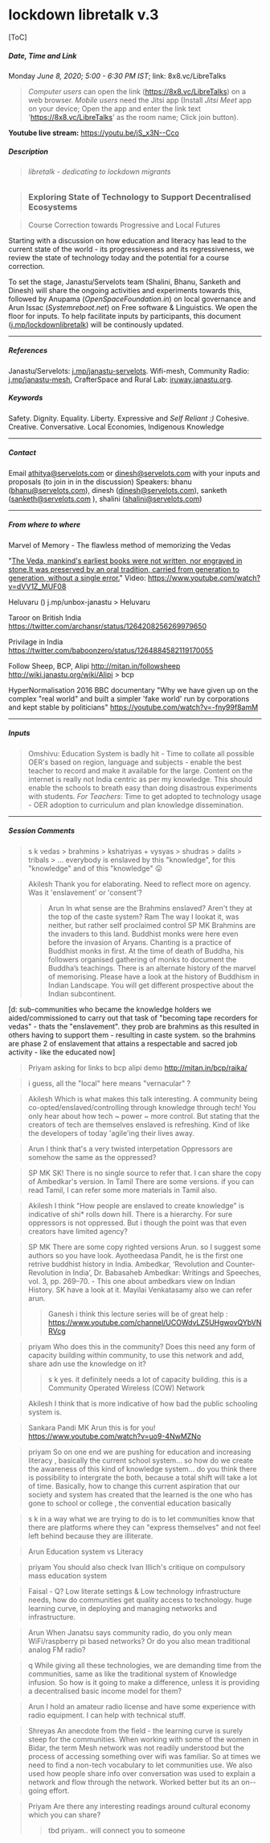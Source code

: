 # lockdown libretalk v.3 


[ToC]

##### Date, Time and Link
Monday *June 8, 2020; 5:00 - 6:30 PM IST*; link: 8x8.vc/LibreTalks
> *Computer users* can open the link (https://8x8.vc/LibreTalks) on a web browser.
> *Mobile users* need the Jitsi app (Install *Jitsi Meet* app on your device; Open the app and enter the link text 'https://8x8.vc/LibreTalks' as the room name; Click join button).

**Youtube live stream:**
https://youtu.be/jS_x3N--Cco
##### Description

> ###### libretalk - dedicating to lockdown migrants


> ### Exploring State of Technology to Support Decentralised Ecosystems 

> Course Correction towards Progressive and Local Futures

Starting with a discussion on how education and literacy has lead to the current state of the world - its progressiveness and its regressiveness, we review the state of technology today and the potential for a course correction.

To set the stage, Janastu/Servelots team (Shalini, Bhanu, Sanketh and Dinesh) will share the ongoing activities and experiments towards this, followed by Anupama (*OpenSpaceFoundation.in*) on local governance and Arun Issac (*Systemreboot.net*) on Free software & Linguistics. We open the floor for inputs. To help facilitate inputs by participants, this document ([j.mp/lockdownlibretalk](https://bit.ly/lockdownlibretalk)) will be continously updated.

---
##### References
Janastu/Servelots: [j.mp/janastu-servelots](https://j.mp/janastu-servelots). Wifi-mesh, Community Radio: [j.mp/janastu-mesh](https://j.mp/janastu-mesh), CrafterSpace and Rural Lab: [iruway.janastu.org](https://iruway.janastu.org).


##### Keywords
Safety. Dignity. Equality. Liberty. 
Expressive and *Self Reliant :)*
Cohesive. Creative. Conversative.
Local Economies, Indigenous Knowledge

---
##### Contact
Email athitya@servelots.com or dinesh@servelots.com with your inputs and proposals (to join in in the discussion)
Speakers: bhanu (bhanu@servelots.com), dinesh (dinesh@servelots.com), sanketh (sanketh@servelots.com ), shalini (shalini@servelots.com)

---
##### From where to where

Marvel of Memory - The flawless method of memorizing the Vedas

"[The Veda, mankind's earliest books were not written, nor engraved in stone.It was preserved by an oral tradition, carried from generation to generation, without a single error.](https://www.rarebooksocietyofindia.org/postDetail.php?id=196174216674_10155801790356675)" 
Video: https://www.youtube.com/watch?v=dVV1Z_MUF08

Heluvaru ()
j.mp/unbox-janastu > Heluvaru

Taroor on British India
https://twitter.com/archansr/status/1264208256269979650

Privilage in India
https://twitter.com/baboonzero/status/1264884582119170055

Follow Sheep, BCP, Alipi
http://mitan.in/followsheep
http://wiki.janastu.org/wiki/Alipi > bcp

HyperNormalisation 2016 BBC documentary
"Why we have given up on the complex "real world" and built a simpler 'fake world' run by corporations and kept stable by politicians"
https://youtube.com/watch?v=-fny99f8amM

---

##### Inputs

> Omshivu: 
Education System is badly hit - Time to collate all possible OER's based on region, language and subjects - enable the best teacher to record and make it available for the large. Content on the internet is really not India centric as per my knowledge. This should enable the schools to breath easy than doing disastrous experiments with students. 
*For Teachers*: Time to get adopted to technology usage - OER adoption to curriculum and plan knowledge dissemination.

---

##### Session Comments


> s k
vedas > brahmins > kshatriyas + vysyas > shudras > dalits > tribals > ...
everybody is enslaved by this "knowledge", for this "knowledge" and of this "knowledge" 😛

> Akilesh
Thank you for elaborating. Need to reflect more on agency. Was it 'enslavement' or 'consent'?
> > Arun
In what sense are the Brahmins enslaved?
Aren't they at the top of the caste system?
Ram
The  way I lookat it, was neither, but rather self proclaimed control
>SP MK
Brahmins are the invaders to this land. Buddhist monks were here even before the invasion of Aryans. Chanting is a practice of Buddhist monks in first. At the time of death of Buddha, his followers organised gathering of monks to document the Buddha’s teachings. There is an alternate history of the marvel of memorising. Please have a look at the history of Buddhism in Indian Landscape. You will get different prospective about the Indian subcontinent.

[d: 
sub-communities who became the knowledge holders we aided/commissioned to carry out that task of "becoming tape recorders for vedas" - thats the "enslavement". they prob are brahmins as this resulted in others having to support them - resulting in caste system. so the brahmins are phase 2 of enslavement that attains a respectable and sacred job activity - like the educated now]

> Priyam asking for links to bcp alipi demo
> http://mitan.in/bcp/raika/
> 

> i guess, all the "local" here means "vernacular" ?
> 

> Akilesh
Which is what makes this talk interesting. A community being co-opted/enslaved/controlling through knowledge through tech! You only hear about how tech ~ power ~ more control. But stating that the creators of tech are themselves enslaved is refreshing. Kind of like the developers of today 'agile'ing their lives away.

> Arun
I think that's a very twisted interpetation
Oppressors are somehow the same as the oppressed?

> SP MK
SK! There is no single source to refer that. I can share the copy of Ambedkar's version. In Tamil There are some versions. if you can read Tamil, I can refer some more materials in Tamil also.

> Akilesh
I think  "How people are enslaved to create knowledge" is indicative of shi* rolls down hill. There is a hierarchy. For sure oppressors is not oppressed. But i though the point was that even creators have limited agency?

> SP MK
There are some copy righted versions Arun. so I suggest some authors so you have look. Ayotheedasa Pandit, he is the first one retrive buddhist history in India.
Ambedkar, ‘Revolution and Counter-Revolution in India’, Dr. Babasaheb Ambedkar: Writings and Speeches, vol. 3, pp. 269–70. - This one about ambedkars view on Indian History. SK have a look at it. Mayilai Venkatasamy also we can refer arun.
> > Ganesh
i think this lecture series will be of great help : 
https://www.youtube.com/channel/UCOWdvLZ5UHgwovQYbVNRVcg


> priyam
Who does this in the community? Does this need any form of capacity building within community, to use this network and add, share adn use the knowledge on it?
> > s k
yes. it definitely needs a lot of capacity building. this is a Community Operated Wireless (COW) Network 



> Akilesh
I think that is more indicative of how bad the public schooling system is.


> Sankara Pandi MK
Arun this is for you! 
https://www.youtube.com/watch?v=uo9-4NwMZNo

> priyam
So on one end we are pushing for education and increasing literacy , basically the current school system... so how do we create the awareness of this kind of knowledge system... do you think there is possibility to intergrate the both, because a total shift will take a lot of time.
Basically, how to change this current aspiration that our society and system has created that the learned is the one who has gone to school or college , the convential education basically

> s k
in a way what we are trying to do is to let communities know that there are platforms where they can "express themselves" and not feel left behind because they are illiterate.

> Arun
> Education system vs Literacy
> 

> priyam
You should also check Ivan Illich's critique on compulsory mass education system

> Faisal - Q?
> Low literate settings & Low technology infrastructure needs, how do communities get quality access to technology. huge learning curve, in deploying and managing networks and infrastructure.
> 

> Arun
When Janatsu says community radio, do you only mean WiFi/raspberry pi based networks? Or do you also mean traditional analog FM radio?


> q
While giving all these technologies, we are demanding time from the communities, same as like the traditional system of Knowledge infusion.  So how is it going to make a difference, unless it is providing a decentralised basic income model for them?

> Arun
I hold an amateur radio license and have some experience with radio equipment. I can help with technical stuff.

> Shreyas
An anecdote from the field - the learning curve is surely steep for the communities. When working with some of the women in Bidar, the term Mesh network was not readily understood but the process of accessing something over wifi was familiar. So at times we need to find a non-tech vocabulary to let communities use. We also used how people share info over conversation was used to explain a network and flow through the network. Worked better but its an on--going effort.

> Priyam
> Are there any interesting readings around cultural economy which you can share?
> > tbd
priyam.. will connect you to someone

